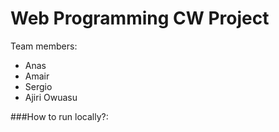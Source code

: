 # Web Programming CW Project 

Team members:
- Anas 
- Amair
- Sergio
- Ajiri Owuasu

###How to run locally?:


